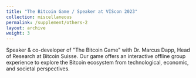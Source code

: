 ```yaml
---
title: "The Bitcoin Game / Speaker at VIScon 2023"
collection: miscellaneous
permalink: /supplement/others-2
layout: archive
weight: 3
---
```


Speaker & co-developer of "The Bitcoin Game" with Dr. Marcus Dapp, Head of Research at Bitcoin Suisse. Our game offers an interactive offline group experience to explore the Bitcoin ecosystem from technological, economic, and societal perspectives.
